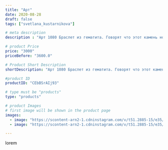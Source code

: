 ```yaml
---
title: "Арт"
date: 2020-08-28
draft: false
tags: ["svetlana_kustarnikova"]

# meta description
description : "Арт 1080 Браслет из гематита. Говорят что этот камень нормализует давление. Правда или нет но сама ношу не снимая"

# product Price
price: "3000"
priceBefore: "3600.0"

# Product Short Description
shortDescription: "Арт 1080 Браслет из гематита. Говорят что этот камень нормализует давление. Правда или нет но сама ношу не снимая"

#product ID
productID: "CEbBSrAIj93"

# type must be "products"
type: "products"

# product Images
# first image will be shown in the product page
images:
  - image: "https://scontent-arn2-1.cdninstagram.com/v/t51.2885-15/e35/118472303_325328908881244_5230825688737618992_n.jpg?_nc_ht=scontent-arn2-1.cdninstagram.com&_nc_cat=104&_nc_ohc=S6dCTETuXh8AX-9HLT8&se=7&tp=1&oh=bbcd7b21e85ea7ccd15f834807dd3aad&oe=606081BC&ig_cache_key=MjM4NTUwNjEwMzExNDA0MTMzMw%3D%3D.2"
  - image: "https://scontent-arn2-1.cdninstagram.com/v/t51.2885-15/e35/118289234_790313651541001_5224324756448833423_n.jpg?_nc_ht=scontent-arn2-1.cdninstagram.com&_nc_cat=101&_nc_ohc=C5PHg3-0iYgAX-1GxtC&se=8&tp=1&oh=5d31d5c0361f492731fe4efe2ee06a20&oe=605FB1C2&ig_cache_key=MjM4NTUwNjEwMzEzMDYxOTM2OA%3D%3D.2"

---
```

lorem

